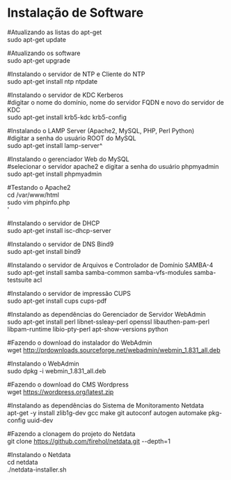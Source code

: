 <h1>Instalação de Software</h1>

#Atualizando as listas do apt-get<br>
sudo apt-get update

#Atualizando os software<br>
sudo apt-get upgrade

#Instalando o servidor de NTP e Cliente do NTP<br>
sudo apt-get install ntp ntpdate

#Instalando o servidor de KDC Kerberos<br>
#digitar o nome do domínio, nome do servidor FQDN e novo do servidor de KDC<br>
sudo apt-get install krb5-kdc krb5-config<br>

#Instalando o LAMP Server (Apache2, MySQL, PHP, Perl Python)<br>
#digitar a senha do usuário ROOT do MySQL<br>
sudo apt-get install lamp-server^<br>

#Instalando o gerenciador Web do MySQL<br>
#selecionar o servidor apache2 e digitar a senha do usuário phpmyadmin<br>
sudo apt-get install phpmyadmin<br>

#Testando o Apache2<br>
cd /var/www/html<br>
sudo vim phpinfo.php<br>
'<?php phpinfo(); ?>

#Instalando o servidor de DHCP<br>
sudo apt-get install isc-dhcp-server

#Instalando o servidor de DNS Bind9<br>
sudo apt-get install bind9

#Instalando o servidor de Arquivos e Controlador de Domínio SAMBA-4<br>
sudo apt-get install samba samba-common samba-vfs-modules samba-testsuite acl

#Instalando o servidor de impressão CUPS<br>
sudo apt-get install cups cups-pdf

#Instalando as dependências do Gerenciador de Servidor WebAdmin<br>
sudo apt-get install perl libnet-ssleay-perl openssl libauthen-pam-perl libpam-runtime libio-pty-perl apt-show-versions python

#Fazendo o download do instalador do WebAdmin<br>
wget http://prdownloads.sourceforge.net/webadmin/webmin_1.831_all.deb

#Instalando o WebAdmin<br>
sudo dpkg -i webmin_1.831_all.deb

#Fazendo o download do CMS Wordpress<br>
wget https://wordpress.org/latest.zip

#Instalando as dependências do Sistema de Monitoramento Netdata<br>
apt-get -y install zlib1g-dev gcc make git autoconf autogen automake pkg-config uuid-dev

#Fazendo a clonagem do projeto do Netdata<br>
git clone https://github.com/firehol/netdata.git --depth=1

#Instalando o Netdata<br>
cd netdata<br>
./netdata-installer.sh
